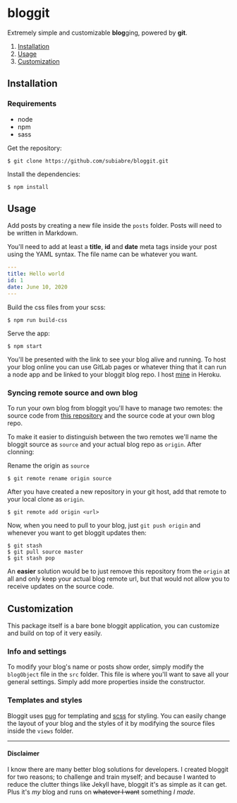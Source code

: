 # bloggit
Extremely simple and customizable **blog**ging, powered by **git**.

1. [Installation](#Installation)
2. [Usage](#Usage)
3. [Customization](#Customization)

## Installation

### Requirements
- node
- npm
- sass

Get the repository:
```console
$ git clone https://github.com/subiabre/bloggit.git
```

Install the dependencies:
```console
$ npm install
```

## Usage
Add posts by creating a new file inside the `posts` folder. Posts will need to be written in Markdown. 

You'll need to add at least a **title**, **id** and **date** meta tags inside your post using the YAML syntax. The file name can be whatever you want.

```yaml
---
title: Hello world
id: 1
date: June 10, 2020
---
```

Build the css files from your scss:
```console
$ npm run build-css
```

Serve the app:
```console
$ npm start
```

You'll be presented with the link to see your blog alive and running. To host your blog online you can use GitLab pages or whatever thing that it can run a node app and be linked to your bloggit blog repo. I host [mine](http://imnotanerd.herokuapp.com) in Heroku.

### Syncing remote source and own blog
To run your own blog from bloggit you'll have to manage two remotes: the source code from [this repository](https://github.com/subiabre/bloggit.git) and the source code at your own blog repo.

To make it easier to distinguish between the two remotes we'll name the bloggit source as `source` and your actual blog repo as `origin`. After clonning:

Rename the origin as `source`
```console
$ git remote rename origin source
```

After you have created a new repository in your git host, add that remote to your local clone as `origin`.
```console
$ git remote add origin <url>
```

Now, when you need to pull to your blog, just `git push origin` and whenever you want to get bloggit updates then:
```console
$ git stash
$ git pull source master
$ git stash pop
```

An **easier** solution would be to just remove this repository from the `origin` at all and only keep your actual blog remote url, but that would not allow you to receive updates on the source code.

## Customization
This package itself is a bare bone bloggit application, you can customize and build on top of it very easily.

### Info and settings
To modify your blog's name or posts show order, simply modify the `blogObject` file in the `src` folder. This file is where you'll want to save all your general settings. Simply add more properties inside the constructor.

### Templates and styles
Bloggit uses [pug](https://pugjs.org/) for templating and [scss](https://sass-lang.com/) for styling. You can easily change the layout of your blog and the styles of it by modifying the source files inside the `views` folder.

---

#### Disclaimer
I know there are many better blog solutions for developers. I created bloggit for two reasons; to challenge and train myself; and because I wanted to reduce the clutter things like Jekyll have, bloggit it's as simple as it can get. Plus it's *my* blog and runs on ~~whatever I want~~ something *I made*.
